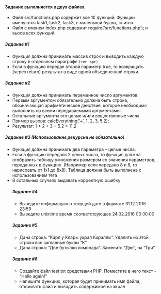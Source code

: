 #### Задание выполняется в двух файлах.
 * Файл src/functions.php содержит все 10 функций. Функции именуются task1, task2, task3, с маленькой буквы, слитно.
* Файл с именем index.php содержит require(‘src/functions.php’); и вызов всех функций.

##### Задание #1
 * Функция должна принимать массив строк и выводить каждую строку в отдельном параграфе `(тег <p>)`
 * Если в функцию передан второй параметр true, то возвращать (через return) результат в виде одной объединенной строки.

##### Задание #2
 * Функция должна принимать переменное число аргументов.
 * Первым аргументом обязательно должна быть строка, обозначающая арифметическое действие, которое необходимо выполнить со всеми передаваемыми аргументами.
 * Остальные аргументы это целые и/или вещественные числа.
 * Пример вызова: calcEverything(‘+’, 1, 2, 3, 5.2);
 * Результат: 1 + 2 + 3 + 5.2 = 11.2

##### Задание #3 (Использование рекурсии не обязательно)
 * Функция должна принимать два параметра – целые числа.
 * Если в функцию передали 2 целых числа, то функция должна отобразить таблицу умножения размером со значения параметров, переданных в функцию.
(Например если передано 8 и 8, то нарисовать от 1х1 до 8х8). Таблица должна быть выполнена с использованием тега <table>
 * В остальных случаях выдавать корректную ошибку


##### Задание #4
 * Выведите информацию о текущей дате в формате 31.12.2016 23:59
 * Выведите unixtime время соответствующее 24.02.2016 00:00:00

##### Задание #5
 * Дана строка: “Карл у Клары украл Кораллы”. Удалить из этой строки все заглавные буквы “К”.
 * Дана строка: “Две бутылки лимонада”. Заменить “Две”, на “Три”

##### Задание #6
 * Создайте файл test.txt средствами PHP. Поместите в него текст - “Hello again!”
 * Напишите функцию, которая будет принимать имя файла, открывать файл и выводить содержимое на экран
